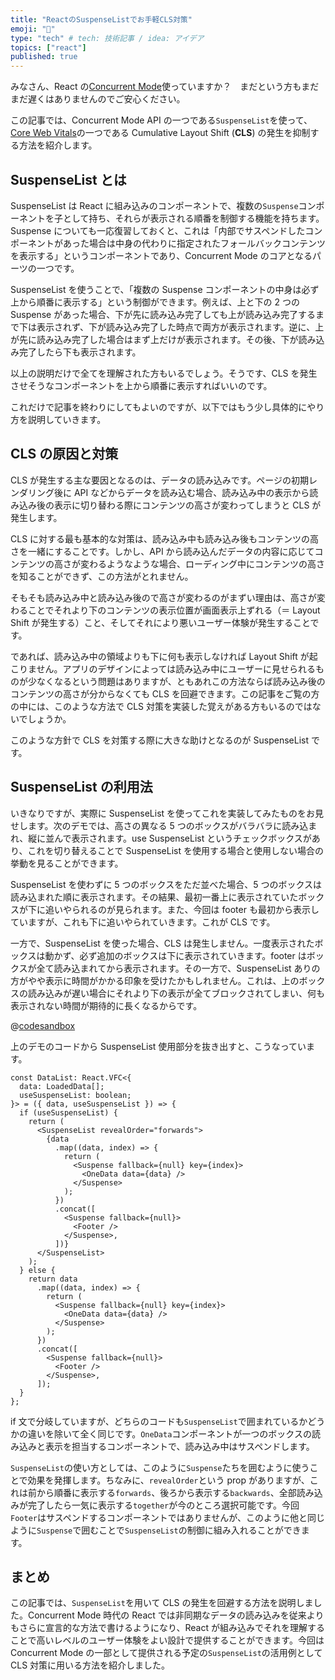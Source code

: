 ```yaml
---
title: "ReactのSuspenseListでお手軽CLS対策"
emoji: "🚸"
type: "tech" # tech: 技術記事 / idea: アイデア
topics: ["react"]
published: true
---
```


みなさん、React の[Concurrent Mode](https://reactjs.org/docs/concurrent-mode-reference.html)使っていますか？　まだという方もまだまだ遅くはありませんのでご安心ください。

この記事では、Concurrent Mode API の一つである`SuspenseList`を使って、[Core Web Vitals](https://web.dev/vitals/)の一つである Cumulative Layout Shift (**CLS**) の発生を抑制する方法を紹介します。

## SuspenseList とは

SuspenseList は React に組み込みのコンポーネントで、複数の`Suspense`コンポーネントを子として持ち、それらが表示される順番を制御する機能を持ちます。Suspense についても一応復習しておくと、これは「内部でサスペンドしたコンポーネントがあった場合は中身の代わりに指定されたフォールバックコンテンツを表示する」というコンポーネントであり、Concurrent Mode のコアとなるパーツの一つです。

SuspenseList を使うことで、「複数の Suspense コンポーネントの中身は必ず上から順番に表示する」という制御ができます。例えば、上と下の 2 つの Suspense があった場合、下が先に読み込み完了しても上が読み込み完了するまで下は表示されず、下が読み込み完了した時点で両方が表示されます。逆に、上が先に読み込み完了した場合はまず上だけが表示されます。その後、下が読み込み完了したら下も表示されます。

以上の説明だけで全てを理解された方もいるでしょう。そうです、CLS を発生させそうなコンポーネントを上から順番に表示すればいいのです。

これだけで記事を終わりにしてもよいのですが、以下ではもう少し具体的にやり方を説明していきます。

## CLS の原因と対策

CLS が発生する主な要因となるのは、データの読み込みです。ページの初期レンダリング後に API などからデータを読み込む場合、読み込み中の表示から読み込み後の表示に切り替わる際にコンテンツの高さが変わってしまうと CLS が発生します。

CLS に対する最も基本的な対策は、読み込み中も読み込み後もコンテンツの高さを一緒にすることです。しかし、API から読み込んだデータの内容に応じてコンテンツの高さが変わるようなような場合、ローディング中にコンテンツの高さを知ることができず、この方法がとれません。

そもそも読み込み中と読み込み後ので高さが変わるのがまずい理由は、高さが変わることでそれより下のコンテンツの表示位置が画面表示上ずれる（＝ Layout Shift が発生する）こと、そしてそれにより悪いユーザー体験が発生することです。

であれば、読み込み中の領域よりも下に何も表示しなければ Layout Shift が起こりません。アプリのデザインによっては読み込み中にユーザーに見せられるものが少なくなるという問題はありますが、ともあれこの方法ならば読み込み後のコンテンツの高さが分からなくても CLS を回避できます。この記事をご覧の方の中には、このような方法で CLS 対策を実装した覚えがある方もいるのではないでしょうか。

このような方針で CLS を対策する際に大きな助けとなるのが SuspenseList です。

## SuspenseList の利用法

いきなりですが、実際に SuspenseList を使ってこれを実装してみたものをお見せします。次のデモでは、高さの異なる 5 つのボックスがバラバラに読み込まれ、縦に並んで表示されます。use SuspenseList というチェックボックスがあり、これを切り替えることで SuspenseList を使用する場合と使用しない場合の挙動を見ることができます。

SuspenseList を使わずに 5 つのボックスをただ並べた場合、5 つのボックスは読み込まれた順に表示されます。その結果、最初一番上に表示されていたボックスが下に追いやられるのが見られます。また、今回は footer も最初から表示していますが、これも下に追いやられていきます。これが CLS です。

一方で、SuspenseList を使った場合、CLS は発生しません。一度表示されたボックスは動かず、必ず追加のボックスは下に表示されていきます。footer はボックスが全て読み込まれてから表示されます。その一方で、SuspenseList ありの方がやや表示に時間がかかる印象を受けたかもしれません。これは、上のボックスの読み込みが遅い場合にそれより下の表示が全てブロックされてしまい、何も表示されない時間が期待的に長くなるからです。

@[codesandbox](https://codesandbox.io/embed/suspenselist-cls-pdmlm?fontsize=14&hidenavigation=1&theme=dark)

上のデモのコードから SuspenseList 使用部分を抜き出すと、こうなっています。

```tsx
const DataList: React.VFC<{
  data: LoadedData[];
  useSuspenseList: boolean;
}> = ({ data, useSuspenseList }) => {
  if (useSuspenseList) {
    return (
      <SuspenseList revealOrder="forwards">
        {data
          .map((data, index) => {
            return (
              <Suspense fallback={null} key={index}>
                <OneData data={data} />
              </Suspense>
            );
          })
          .concat([
            <Suspense fallback={null}>
              <Footer />
            </Suspense>,
          ])}
      </SuspenseList>
    );
  } else {
    return data
      .map((data, index) => {
        return (
          <Suspense fallback={null} key={index}>
            <OneData data={data} />
          </Suspense>
        );
      })
      .concat([
        <Suspense fallback={null}>
          <Footer />
        </Suspense>,
      ]);
  }
};
```

if 文で分岐していますが、どちらのコードも`SuspenseList`で囲まれているかどうかの違いを除いて全く同じです。`OneData`コンポーネントが一つのボックスの読み込みと表示を担当するコンポーネントで、読み込み中はサスペンドします。

`SuspenseList`の使い方としては、このように`Suspense`たちを囲むように使うことで効果を発揮します。ちなみに、`revealOrder`という prop がありますが、これは前から順番に表示する`forwards`、後ろから表示する`backwards`、全部読み込みが完了したら一気に表示する`together`が今のところ選択可能です。今回`Footer`はサスペンドするコンポーネントではありませんが、このように他と同じように`Suspense`で囲むことで`SuspenseList`の制御に組み入れることができます。

## まとめ

この記事では、`SuspenseList`を用いて CLS の発生を回避する方法を説明しました。Concurrent Mode 時代の React では非同期なデータの読み込みを従来よりもさらに宣言的な方法で書けるようになり、React が組み込みでそれを理解することで高いレベルのユーザー体験をよい設計で提供することができます。今回は Concurrent Mode の一部として提供される予定の`SuspenseList`の活用例として CLS 対策に用いる方法を紹介しました。

